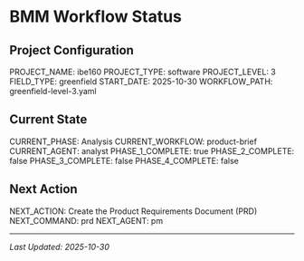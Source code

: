 # BMM Workflow Status

## Project Configuration

PROJECT_NAME: ibe160
PROJECT_TYPE: software
PROJECT_LEVEL: 3
FIELD_TYPE: greenfield
START_DATE: 2025-10-30
WORKFLOW_PATH: greenfield-level-3.yaml

## Current State

CURRENT_PHASE: Analysis
CURRENT_WORKFLOW: product-brief
CURRENT_AGENT: analyst
PHASE_1_COMPLETE: true
PHASE_2_COMPLETE: false
PHASE_3_COMPLETE: false
PHASE_4_COMPLETE: false

## Next Action

NEXT_ACTION: Create the Product Requirements Document (PRD)
NEXT_COMMAND: prd
NEXT_AGENT: pm

---

_Last Updated: 2025-10-30_
